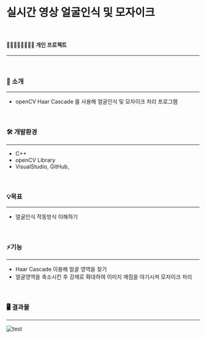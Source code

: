 # 실시간 영상 얼굴인식 및 모자이크
<br/>

#### 👨🏻‍👩🏻‍👧🏻‍👦🏻 개인 프로젝트
---  
<br/>


  
### 📢 소개
---
+ openCV Haar Cascade 를 사용해 얼굴인식 및 모자이크 처리 프로그램
<br/><br/><br/>

### 🛠️ 개발환경
---
+ C++
+ openCV Library
+ VisualStudio, GitHub,
<br/><br/><br/>



### 💡목표
---
+ 얼굴인식 작동방식 이해하기
<br/><br/><br/>


### ⚡기능
---
+ Haar Cascade 이용해 얼굴 영역을 찾기
+ 얼굴영역을 축소시킨 후 강제로 확대하여 이미지 깨짐을 야기시켜 모자이크 처리
  <br/><br/><br/>

### 🖥️ 결과물
---
![test](https://github.com/oracle312/opencv_facemosaic/assets/72733953/2d8922b7-6896-4a5a-9286-388745d2bd91)

